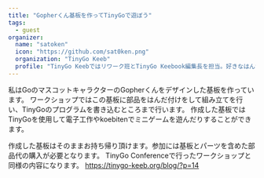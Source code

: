 ```yaml
---
title: "Gopherくん基板を作ってTinyGoで遊ぼう"
tags:
  - guest
organizer:
  name: "satoken"
  icon: "https://github.com/sat0ken.png"
  organization: "TinyGo Keeb"
  profile: "TinyGo Keebではリワーク班とTinyGo Keebook編集長を担当。好きなはんだごてのこてさきはK型。某スナックの常連。"
---
```


私はGoのマスコットキャラクターのGopherくんをデザインした基板を作っています。
ワークショップではこの基板に部品をはんだ付けをして組み立てを行い、TinyGoのプログラムを書き込むところまで行います。
作成した基板ではTinyGoを使用して電子工作やkoebitenでミニゲームを遊んだりすることができます。

作成した基板はそのままお持ち帰り頂けます。参加には基板とパーツを含めた部品代の購入が必要となります。
TinyGo Conferenceで行ったワークショップと同様の内容になります。
https://tinygo-keeb.org/blog/?p=14
